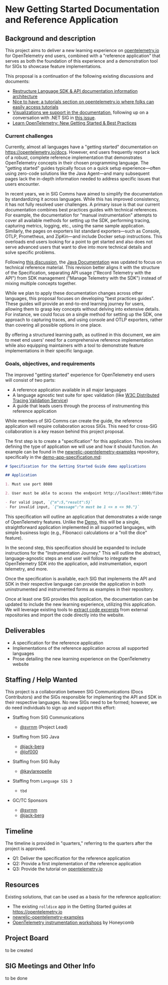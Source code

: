 # New Getting Started Documentation and Reference Application

## Background and description

This project aims to deliver a new learning experience on [opentelemetry.io](https://opentelemetry.io) for OpenTelemetry end users, combined with a "reference application" that serves as both the foundation of this experience and a demonstration tool for SIGs to showcase feature implementations.

This proposal is a continuation of the following existing discussions and documents:

- [Restructure Language SDK & API documentation information architecture](https://github.com/open-telemetry/opentelemetry.io/discussions/4853)
- [Nice to have: a tutorials section on opentelemetry.io where folks can easily access tutorials](https://github.com/open-telemetry/opentelemetry.io/discussions/4475)
- [Visualizations we support in the documentation](https://github.com/open-telemetry/opentelemetry.io/discussions/5040), following up on a conversation with .NET SIG in
  [this issue](https://github.com/open-telemetry/opentelemetry-dotnet/pull/5779).
- [Learn OpenTelemetry: New Getting Started & Best Practices](https://github.com/open-telemetry/opentelemetry.io/pull/5376)

### Current challenges

Currently, almost all languages have a "getting started" documentation on <https://opentelemetry.io/docs>. However, end users frequently report a lack of a robust, complete reference implementation that demonstrates OpenTelemetry concepts in their chosen programming language. The "getting started" guides typically focus on a quick setup experience—often using zero-code solutions like the Java Agent—and many subsequent pages lack the in-depth information needed to address specific issues that users encounter.

In recent years, we in SIG Comms have aimed to simplify the documentation by standardizing it across languages. While this has improved consistency, it has not fully resolved user challenges. A primary issue is that our current documentation combines best practices guides with technical references. For example, the documentation for "manual instrumentation" attempts to cover all available methods for setting up the SDK, performing tracing, capturing metrics, logging, etc., using the same sample application. Similarly, the pages on exporters list standard exporters—such as Console, OTLP, Prometheus, and ZipKin—and include Docker setup instructions. This overloads end users looking for a point to get started and also does not serve advanced users that want to dive into more technical details and solve specific
problems.

Following [this discussion](https://github.com/open-telemetry/opentelemetry.io/discussions/4853), the [Java Documentation](https://opentelemetry.io/docs/languages/java/) was updated to focus on technical reference material. This revision better aligns it with the structure of the Specification, separating API usage ("Record Telemetry with the API") from SDK management ("Manage Telemetry with the SDK") instead of mixing multiple concepts together.

While we plan to apply these documentation changes across other languages, this proposal focuses on developing "best practices guides". These guides will provide an end-to-end learning journey for users, allowing them to grasp key concepts without delving into extensive details. For instance, we could focus on a single method for setting up the SDK, one approach to capturing traces, and using console and OTLP exporters, rather than covering all possible options in one place.

By offering a structured learning path, as outlined in this document, we aim to meet end users' need for a comprehensive reference implementation while also equipping maintainers with a tool to demonstrate feature implementations in their specific language.

### Goals, objectives, and requirements

The improved "getting started" experience for OpenTelemetry end users will consist of two parts:

- A reference application available in all major languages
- A language agnostic test suite for spec validation (like [W3C Distributed Tracing Validation Service](https://github.com/w3c/trace-context/tree/main/test))
- A guide that leads users through the process of instrumenting this reference application

While members of SIG Comms can create the guide, the reference application will require collaboration across SIGs. This need for cross-SIG collaboration is a key reason behind this project proposal.

The first step is to create a "specification" for this application. This involves defining the type of application we will use and how it should function. An example can be found in the [newrelic-opentelemetry-examples](https://github.com/newrelic/newrelic-opentelemetry-examples) repository, specifically in the [demo-app-specification.md](https://github.com/newrelic/newrelic-opentelemetry-examples/blob/main/getting-started-guides/demo-app-specification.md):

```markdown
# Specification for the Getting Started Guide demo applications

## Application

1. Must use port 8080

2. User must be able to access the endpoint http://localhost:8080/fibonacci?n=[input], and endpoint should return the following JSON response:

- For valid input, `{"n":5,"result":5}`
- For invalid input, `{"message":"n must be 1 <= n <= 90."}`
```

This specification will outline an application that demonstrates a wide range of OpenTelemetry features. Unlike the [Demo](https://github.com/open-telemetry/opentelemetry-demo/), this will be a single, straightforward application implemented in all supported languages, with simple business logic (e.g., Fibonacci calculations or a "roll the dice" feature).

In the second step, this specification should be expanded to include instructions for the "Instrumentation Journey." This will outline the abstract, language-agnostic steps an end user will follow to integrate the OpenTelemetry SDK into the application, add instrumentation, export telemetry, and more.

Once the specification is available, each SIG that implements the API and SDK in their respective language can provide the application in both uninstrumented and instrumented forms as examples in their repository.

Once at least one SIG provides this application, the documentation can be updated to include the new learning experience, utilizing this application. We will leverage existing tools to [extract code excerpts](https://github.com/open-telemetry/opentelemetry.io/tree/main/tools) from external repositories and import the code directly into the website.

## Deliverables

- A specification for the reference application
- Implementations of the reference application across all supported languages
- Prose detailing the new learning experience on the OpenTelemetry website

## Staffing / Help Wanted

This project is a collaboration between SIG Communications (Docs Contributors) and the SIGs responsible for implementing the API and SDK in their respective languages. No new SIGs need to be formed; however, we do need individuals to sign up and support this effort:

- Staffing from SIG Communications
  - [@svrnm](https://github.com/svrnm) (Project Lead)

- Staffing from SIG Java
  - [@jack-berg](https://github.com/jack-berg)
  - [@lof000](https://github.com/lof000)

- Staffing from SIG Ruby
  - [@kaylareopelle](https://github.com/kaylareopelle)

- Staffing from `Language SIG 3`
  - `tbd`

- GC/TC Sponsors
  - [@svrnm](https://github.com/svrnm)
  - [@jack-berg](https://github.com/jack-berg)

## Timeline

The timeline is provided in "quarters," referring to the quarters after the project is approved.

- Q1: Deliver the specification for the reference application
- Q2: Provide a first implementation of the reference application
- Q3: Provide the tutorial on [opentelemetry.io](https://opentelemetry.io)

## Resources

Existing solutions, that can be used as a basis for the reference application:

- The existing `rolldice` app in the Getting Started guides at <https://opentelemetry.io>
- [newrelic-opentelemetry-examples](https://github.com/newrelic/newrelic-opentelemetry-examples)
- [OpenTelemetry instrumentation workshops](https://github.com/honeycombio/workshop-advanced-instrumentation) by Honeycomb

## Project Board

to be created

## SIG Meetings and Other Info

to be done
